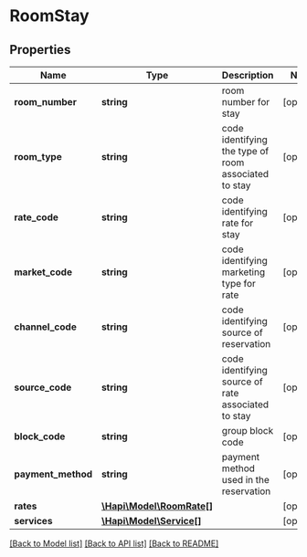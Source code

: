 # RoomStay

## Properties
Name | Type | Description | Notes
------------ | ------------- | ------------- | -------------
**room_number** | **string** | room number for stay | [optional] 
**room_type** | **string** | code identifying the type of room associated to stay | [optional] 
**rate_code** | **string** | code identifying rate for stay | [optional] 
**market_code** | **string** | code identifying marketing type for rate | [optional] 
**channel_code** | **string** | code identifying source of reservation | [optional] 
**source_code** | **string** | code identifying source of rate associated to stay | [optional] 
**block_code** | **string** | group block code | [optional] 
**payment_method** | **string** | payment method used in the reservation | [optional] 
**rates** | [**\Hapi\Model\RoomRate[]**](RoomRate.md) |  | [optional] 
**services** | [**\Hapi\Model\Service[]**](Service.md) |  | [optional] 

[[Back to Model list]](../README.md#documentation-for-models) [[Back to API list]](../README.md#documentation-for-api-endpoints) [[Back to README]](../README.md)

